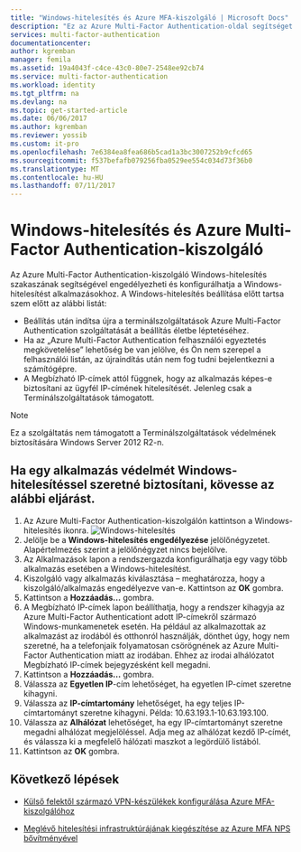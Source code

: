 ```yaml
---
title: "Windows-hitelesítés és Azure MFA-kiszolgáló | Microsoft Docs"
description: "Ez az Azure Multi-Factor Authentication-oldal segítséget nyújt a Windows-hitelesítés és az Azure Multi-Factor Authentication-kiszolgáló telepítéséhez."
services: multi-factor-authentication
documentationcenter: 
author: kgremban
manager: femila
ms.assetid: 19a4043f-c4ce-43c0-80e7-2548ee92cb74
ms.service: multi-factor-authentication
ms.workload: identity
ms.tgt_pltfrm: na
ms.devlang: na
ms.topic: get-started-article
ms.date: 06/06/2017
ms.author: kgremban
ms.reviewer: yossib
ms.custom: it-pro
ms.openlocfilehash: 7e6384ea8fea686b5cad1a3bc3007252b9cfcd65
ms.sourcegitcommit: f537befafb079256fba0529ee554c034d73f36b0
ms.translationtype: MT
ms.contentlocale: hu-HU
ms.lasthandoff: 07/11/2017
---
```

# <a name="windows-authentication-and-azure-multi-factor-authentication-server"></a>Windows-hitelesítés és Azure Multi-Factor Authentication-kiszolgáló
Az Azure Multi-Factor Authentication-kiszolgáló Windows-hitelesítés szakaszának segítségével engedélyezheti és konfigurálhatja a Windows-hitelesítést alkalmazásokhoz. A Windows-hitelesítés beállítása előtt tartsa szem előtt az alábbi listát:

* Beállítás után indítsa újra a terminálszolgáltatások Azure Multi-Factor Authentication szolgáltatását a beállítás életbe léptetéséhez.
* Ha az „Azure Multi-Factor Authentication felhasználói egyeztetés megkövetelése” lehetőség be van jelölve, és Ön nem szerepel a felhasználói listán, az újraindítás után nem fog tudni bejelentkezni a számítógépre.
* A Megbízható IP-címek attól függnek, hogy az alkalmazás képes-e biztosítani az ügyfél IP-címének hitelesítését. Jelenleg csak a Terminálszolgáltatások támogatott.  

> [!NOTE]
> Ez a szolgáltatás nem támogatott a Terminálszolgáltatások védelmének biztosítására Windows Server 2012 R2-n.

## <a name="to-secure-an-application-with-windows-authentication-use-the-following-procedure"></a>Ha egy alkalmazás védelmét Windows-hitelesítéssel szeretné biztosítani, kövesse az alábbi eljárást.
1. Az Azure Multi-Factor Authentication-kiszolgálón kattintson a Windows-hitelesítés ikonra.
   ![Windows-hitelesítés](./media/multi-factor-authentication-get-started-server-windows/windowsauth.png)
2. Jelölje be a **Windows-hitelesítés engedélyezése** jelölőnégyzetet. Alapértelmezés szerint a jelölőnégyzet nincs bejelölve.
3. Az Alkalmazások lapon a rendszergazda konfigurálhatja egy vagy több alkalmazás esetében a Windows-hitelesítést.
4. Kiszolgáló vagy alkalmazás kiválasztása – meghatározza, hogy a kiszolgáló/alkalmazás engedélyezve van-e. Kattintson az **OK** gombra.
5. Kattintson a **Hozzáadás…** gombra.
6. A Megbízható IP-címek lapon beállíthatja, hogy a rendszer kihagyja az Azure Multi-Factor Authenticationt adott IP-címekről származó Windows-munkamenetek esetén. Ha például az alkalmazottak az alkalmazást az irodából és otthonról használják, dönthet úgy, hogy nem szeretné, ha a telefonjaik folyamatosan csörögnének az Azure Multi-Factor Authentication miatt az irodában. Ehhez az irodai alhálózatot Megbízható IP-címek bejegyzésként kell megadni.
7. Kattintson a **Hozzáadás…** gombra.
8. Válassza az **Egyetlen IP**-cím lehetőséget, ha egyetlen IP-címet szeretne kihagyni.
9. Válassza az **IP-címtartomány** lehetőséget, ha egy teljes IP-címtartományt szeretne kihagyni. Példa: 10.63.193.1-10.63.193.100.
10. Válassza az **Alhálózat** lehetőséget, ha egy IP-címtartományt szeretne megadni alhálózat megjelöléssel. Adja meg az alhálózat kezdő IP-címét, és válassza ki a megfelelő hálózati maszkot a legördülő listából.
11. Kattintson az **OK** gombra.

## <a name="next-steps"></a>Következő lépések

- [Külső felektől származó VPN-készülékek konfigurálása Azure MFA-kiszolgálóhoz](multi-factor-authentication-advanced-vpn-configurations.md)

- [Meglévő hitelesítési infrastruktúrájának kiegészítése az Azure MFA NPS bővítményével](multi-factor-authentication-nps-extension.md)
